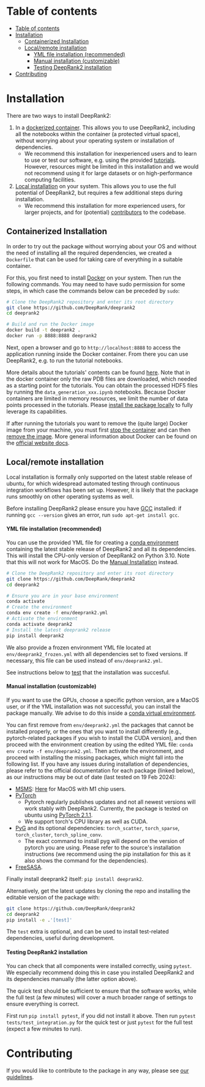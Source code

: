 # Table of contents

- [Table of contents](#table-of-contents)
- [Installation](#installation)
  - [Containerized Installation](#containerized-installation)
  - [Local/remote installation](#localremote-installation)
    - [YML file installation (recommended)](#yml-file-installation-recommended)
    - [Manual installation (customizable)](#manual-installation-customizable)
    - [Testing DeepRank2 installation](#testing-deeprank2-installation)
- [Contributing](#contributing)

# Installation

There are two ways to install DeepRank2:

1. In a [dockerized container](#containerized-installation). This allows you to use DeepRank2, including all the notebooks within the container (a protected virtual space), without worrying about your operating system or installation of dependencies.
   - We recommend this installation for inexperienced users and to learn to use or test our software, e.g. using the provided [tutorials](tutorials/TUTORIAL.md). However, resources might be limited in this installation and we would not recommend using it for large datasets or on high-performance computing facilities.
2. [Local installation](#localremote-installation) on your system. This allows you to use the full potential of DeepRank2, but requires a few additional steps during installation.
   - We recommend this installation for more experienced users, for larger projects, and for (potential) [contributors](#contributing) to the codebase.

## Containerized Installation

In order to try out the package without worrying about your OS and without the need of installing all the required dependencies, we created a `Dockerfile` that can be used for taking care of everything in a suitable container.

For this, you first need to install [Docker](https://docs.docker.com/engine/install/) on your system. Then run the following commands. You may need to have sudo permission for some steps, in which case the commands below can be preceded by `sudo`:

```bash
# Clone the DeepRank2 repository and enter its root directory
git clone https://github.com/DeepRank/deeprank2
cd deeprank2

# Build and run the Docker image
docker build -t deeprank2 .
docker run -p 8888:8888 deeprank2
```

Next, open a browser and go to `http://localhost:8888` to access the application running inside the Docker container. From there you can use DeepRank2, e.g. to run the tutorial notebooks.

More details about the tutorials' contents can be found [here](https://github.com/DeepRank/deeprank2/blob/main/tutorials/TUTORIAL.md). Note that in the docker container only the raw PDB files are downloaded, which needed as a starting point for the tutorials. You can obtain the processed HDF5 files by running the `data_generation_xxx.ipynb` notebooks. Because Docker containers are limited in memory resources, we limit the number of data points processed in the tutorials. Please [install the package locally](#localremote-installation) to fully leverage its capabilities.

If after running the tutorials you want to remove the (quite large) Docker image from your machine, you must first [stop the container](https://docs.docker.com/engine/reference/commandline/stop/) and can then [remove the image](https://docs.docker.com/engine/reference/commandline/image_rm/). More general information about Docker can be found on the [official website docs](https://docs.docker.com/get-started/).

## Local/remote installation

Local installation is formally only supported on the latest stable release of ubuntu, for which widespread automated testing through continuous integration workflows has been set up. However, it is likely that the package runs smoothly on other operating systems as well.

Before installing DeepRank2 please ensure you have [GCC](https://gcc.gnu.org/install/) installed: if running `gcc --version` gives an error, run `sudo apt-get install gcc`.

#### YML file installation (recommended)

You can use the provided YML file for creating a [conda environment](https://conda.io/projects/conda/en/latest/user-guide/tasks/manage-environments.html) containing the latest stable release of DeepRank2 and all its dependencies.
This will install the CPU-only version of DeepRank2 on Python 3.10.
Note that this will not work for MacOS. Do the [Manual Installation](#manual-installation) instead.

```bash
# Clone the DeepRank2 repository and enter its root directory
git clone https://github.com/DeepRank/deeprank2
cd deeprank2

# Ensure you are in your base environment
conda activate
# Create the environment
conda env create -f env/deeprank2.yml
# Activate the environment
conda activate deeprank2
# Install the latest deeprank2 release
pip install deeprank2
```

We also provide a frozen environment YML file located at `env/deeprank2_frozen.yml` with all dependencies set to fixed versions. If necessary, this file can be used instead of `env/deeprank2.yml`.

See instructions below to [test](#testing-deeprank2-installation) that the installation was succesful.

#### Manual installation (customizable)

If you want to use the GPUs, choose a specific python version, are a MacOS user, or if the YML installation was not successful, you can install the package manually. We advise to do this inside a [conda virtual environment](https://conda.io/projects/conda/en/latest/user-guide/tasks/manage-environments.html).

You can first remove from `env/deeprank2.yml` the packages that cannot be installed properly, or the ones that you want to install differently (e.g., pytorch-related packages if you wish to install the CUDA version), and then proceed with the environment creation by using the edited YML file: `conda env create -f env/deeprank2.yml`. Then activate the environment, and proceed with installing the missing packages, which might fall into the following list. If you have any issues during installation of dependencies, please refer to the official documentation for each package (linked below), as our instructions may be out of date (last tested on 19 Feb 2024):

- [MSMS](https://anaconda.org/bioconda/msms): [Here](https://ssbio.readthedocs.io/en/latest/instructions/msms.html) for MacOS with M1 chip users.
- [PyTorch](https://pytorch.org/get-started/locally/)
  - Pytorch regularly publishes updates and not all newest versions will work stably with DeepRank2. Currently, the package is tested on ubuntu using [PyTorch 2.1.1](https://pytorch.org/get-started/previous-versions/#v211).
  - We support torch's CPU library as well as CUDA.
- [PyG](https://pytorch-geometric.readthedocs.io/en/latest/install/installation.html) and its optional dependencies: `torch_scatter`, `torch_sparse`, `torch_cluster`, `torch_spline_conv`.
  - The exact command to install pyg will depend on the version of pytorch you are using. Please refer to the source's installation instructions (we recommend using the pip installation for this as it also shows the command for the dependencies).
- [FreeSASA](https://freesasa.github.io/python/).

Finally install deeprank2 itself: `pip install deeprank2`.

Alternatively, get the latest updates by cloning the repo and installing the editable version of the package with:

```bash
git clone https://github.com/DeepRank/deeprank2
cd deeprank2
pip install -e .'[test]'
```

The `test` extra is optional, and can be used to install test-related dependencies, useful during development.

#### Testing DeepRank2 installation

You can check that all components were installed correctly, using `pytest`. We especially recommend doing this in case you installed DeepRank2 and its dependencies manually (the latter option above).

The quick test should be sufficient to ensure that the software works, while the full test (a few minutes) will cover a much broader range of settings to ensure everything is correct.

First run `pip install pytest`, if you did not install it above. Then run `pytest tests/test_integration.py` for the quick test or just `pytest` for the full test (expect a few minutes to run).

# Contributing

If you would like to contribute to the package in any way, please see [our guidelines](CONTRIBUTING.rst).
